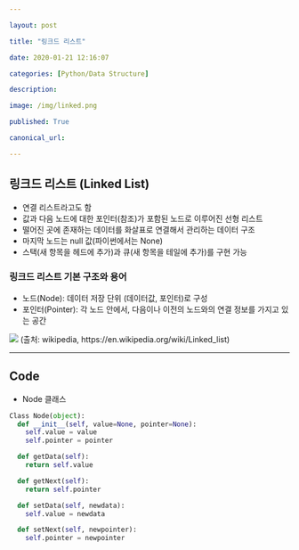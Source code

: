 ```yaml
---

layout: post

title: "링크드 리스트"

date: 2020-01-21 12:16:07

categories: [Python/Data Structure]

description:

image: /img/linked.png

published: True

canonical_url:

---
```


## 링크드 리스트 (Linked List)
- 연결 리스트라고도 함
- 값과 다음 노드에 대한 포인터(참조)가 포함된 노드로 이루어진 선형 리스트
- 떨어진 곳에 존재하는 데이터를 화살표로 연결해서 관리하는 데이터 구조
- 마지막 노드는 null 값(파이썬에서는 None)
- 스택(새 항목을 헤드에 추가)과 큐(새 항목을 테일에 추가)를 구현 가능

### 링크드 리스트 기본 구조와 용어
- 노드(Node): 데이터 저장 단위 (데이터값, 포인터)로 구성
- 포인터(Pointer): 각 노드 안에서, 다음이나 이전의 노드와의 연결 정보를 가지고 있는 공간

<img src='https://www.fun-coding.org/00_Images/linkedlist.png'>
(출처: wikipedia, https://en.wikipedia.org/wiki/Linked_list)

--------------------------------

## Code

- Node 클래스

```python
Class Node(object):
  def __init__(self, value=None, pointer=None):
    self.value = value
    self.pointer = pointer

  def getData(self):
    return self.value

  def getNext(self):
    return self.pointer

  def setData(self, newdata):
    self.value = newdata

  def setNext(self, newpointer):
    self.pointer = newpointer
```
